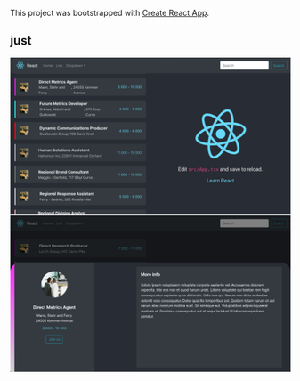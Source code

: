 This project was bootstrapped with [Create React App](https://github.com/facebook/create-react-app).

## just 


![Screenshot](p2.png)
![Screenshot](p1.png)